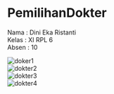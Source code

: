 # PemilihanDokter

<p>
Nama    : Dini Eka Ristanti<br>
Kelas   : XI RPL 6 <br>
Absen   : 10<br>

</p>

![doker1](https://cloud.githubusercontent.com/assets/22124865/22400620/c9aa411c-e5ec-11e6-9eb6-c3d4ee0de201.PNG)<br>
![dokter2](https://cloud.githubusercontent.com/assets/22124865/22400621/c9ad75e4-e5ec-11e6-8b0c-258a21606c44.PNG)<br>
![dokter3](https://cloud.githubusercontent.com/assets/22124865/22400622/c9b265fe-e5ec-11e6-9291-ee632a18f072.PNG)<br>
![dokter4](https://cloud.githubusercontent.com/assets/22124865/22400623/c9b27404-e5ec-11e6-98ba-cc14fee66532.PNG)<br>
